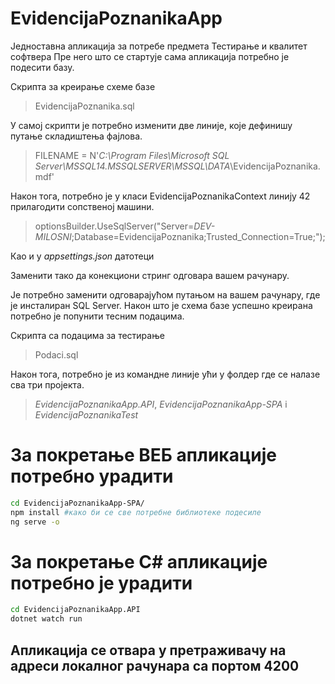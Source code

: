 # EvidencijaPoznanikaApp
Једноставна апликација за потребе предмета Тестирање и квалитет софтвера
Пре него што се стартује сама апликација потребно је подесити базу. 

Скрипта за креирање схеме базе

> EvidencijaPoznanika.sql

У самој скрипти је потребно изменити две линије, које дефинишу путање складиштења фајлова.

> FILENAME = N'*C:\Program Files\Microsoft SQL Server\MSSQL14.MSSQLSERVER\MSSQL\DATA*\EvidencijaPoznanika.mdf' 

Након тога, потребно је у класи EvidencijaPoznanikaContext линију 42 прилагодити сопственој машини.

> optionsBuilder.UseSqlServer("Server=*DEV-MILOSNI*;Database=EvidencijaPoznanika;Trusted_Connection=True;");

Као и у *appsettings.json* датотеци

Заменити тако да конекциони стринг одговара вашем рачунару.

Је потребно заменити одговарајућом путањом на вашем рачунару, где је инсталиран SQL Server.
Након што је схема базе успешно креирана потребно је попунити тесним подацима. 

Скрипта са подацима за тестирање 

> Podaci.sql

Након тога, потребно је из командне линије ући у фолдер где се налазе сва три пројекта.
> *EvidencijaPoznanikaApp.API*, *EvidencijaPoznanikaApp-SPA* i *EvidencijaPoznanikaTest*

За покретање ВЕБ апликације потребно урадити
============================================
```bash
cd EvidencijaPoznanikaApp-SPA/
npm install #како би се све потребне библиотеке подесиле
ng serve -o
```

За покретање C# апликације потребно је урадити
==============================================
```bash
cd EvidencijaPoznanikaApp.API
dotnet watch run
```

Апликација се отвара у претраживачу на адреси локалног рачунара са портом 4200
------------------------------------------------------------------------------
